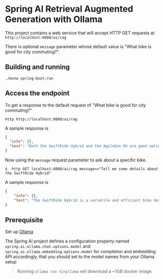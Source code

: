# Spring AI Retrieval Augmented Generation with Ollama

This project contains a web service that will accept HTTP GET requests at
`http://localhost:8080/ai/rag`

There is optional `message` parameter whose default value is "What bike is good for city commuting?".


## Building and running

```
./mvnw spring-boot:run
```

## Access the endpoint

To get a response to the default request of "What bike is good for city commuting?"

```shell
http http://localhost:8080/ai/rag
```
A sample response is

```json
{
  "info": {},
  "text": "Both the SwiftRide Hybrid and the AgileEon 9X are good options for city commuting, as they are designed for daily commutes and recreational rides. They both have efficient electric assist, integrated lights, and components that provide a comfortable and reliable cycling experience. Ultimately, the choice depends on your personal preferences and needs."
}
```

Now using the `message` request parameter to ask about a specific bike.

```shell
$  http GET localhost:8080/ai/rag message=="Tell me some details about the SwiftRide Hybrid"
```

A sample response is

```json
{
    "info": {},
    "text": "The SwiftRide Hybrid is a versatile and efficient bike designed for riders who want a smooth and enjoyable ride on various terrains. It features a lightweight and durable aluminum frame, a powerful electric motor that offers a speedy assist, a removable and fully-integrated 500Wh battery, a 10-speed Shimano drivetrain, hydraulic disc brakes for precise stopping power, wide puncture-resistant tires for stability, and integrated lights for enhanced visibility. The bike is priced at $3999.99."
}
```

## Prerequisite

Set up [Ollama](https://github.com/ollama/ollama)

The Spring AI project defines a configuration property named `spring.ai.ollama.chat.options.model` and `spring.ai.ollama.embedding.options.model` for completion and embedding API accordingly, that you should set to the model names from your Ollama setup

> Running `ollama run tinyllama` will download a ~1GB docker image.
